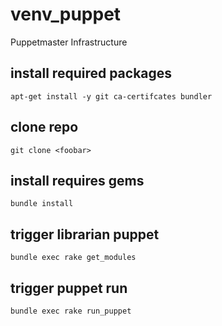# venv_puppet
Puppetmaster Infrastructure

## install required packages
```apt-get install -y git ca-certifcates bundler```

## clone repo
```git clone <foobar>```

## install requires gems
```bundle install```

## trigger librarian puppet
```bundle exec rake get_modules```

## trigger puppet run
```bundle exec rake run_puppet```
